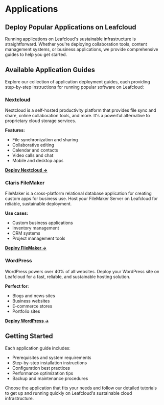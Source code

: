 # Applications

## Deploy Popular Applications on Leafcloud

Running applications on Leafcloud's sustainable infrastructure is straightforward. Whether you're deploying collaboration tools, content management systems, or business applications, we provide comprehensive guides to help you get started.

## Available Application Guides

Explore our collection of application deployment guides, each providing step-by-step instructions for running popular software on Leafcloud:

### Nextcloud

Nextcloud is a self-hosted productivity platform that provides file sync and share, online collaboration tools, and more. It's a powerful alternative to proprietary cloud storage services.

**Features:**
- File synchronization and sharing
- Collaborative editing
- Calendar and contacts
- Video calls and chat
- Mobile and desktop apps

**[Deploy Nextcloud →](../Nextcloud/deploying-nextcloud/)**

### Claris FileMaker

FileMaker is a cross-platform relational database application for creating custom apps for business use. Host your FileMaker Server on Leafcloud for reliable, sustainable deployment.

**Use cases:**
- Custom business applications
- Inventory management
- CRM systems
- Project management tools

**[Deploy FileMaker →](../Claris%20Filemaker/deploying-claris-filemaker-on-ubuntu/)**

### WordPress

WordPress powers over 40% of all websites. Deploy your WordPress site on Leafcloud for a fast, reliable, and sustainable hosting solution.

**Perfect for:**
- Blogs and news sites
- Business websites
- E-commerce stores
- Portfolio sites

**[Deploy WordPress →](../wordpress/wordpress-tutorial/)**

## Getting Started

Each application guide includes:
- Prerequisites and system requirements
- Step-by-step installation instructions
- Configuration best practices
- Performance optimization tips
- Backup and maintenance procedures

Choose the application that fits your needs and follow our detailed tutorials to get up and running quickly on Leafcloud's sustainable cloud infrastructure.

